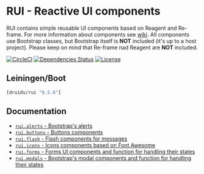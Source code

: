 RUI - Reactive UI components
============================

RUI contains simple reusable UI components based on Reagent and Re-frame. For more information about components see
[wiki](https://github.com/druids/rui/wiki). All components use Bootstrap classes, but Bootstrap itself is **NOT**
included (it's up to a host project). Please keep on mind that Re-frame nad Reagent are **NOT** included.

[![CircleCI](https://circleci.com/gh/druids/rui.svg?style=svg)](https://circleci.com/gh/druids/rui)
[![Dependencies Status](https://jarkeeper.com/druids/rui/status.png)](https://jarkeeper.com/druids/rui)
[![License](https://img.shields.io/badge/MIT-Clause-blue.svg)](https://opensource.org/licenses/MIT)


Leiningen/Boot
--------------

```clojure
[druids/rui "0.5.0"]
```

Documentation
-------------

* [`rui.alerts` - Bootstrap's alerts](https://github.com/druids/rui/blob/master/src/cljs/rui/alerts/components.cljs)
* [`rui.buttons` - Buttons components](https://github.com/druids/rui/blob/master/src/cljs/rui/buttons/components.cljs)
* [`rui.flash` - Flash components for messages](https://github.com/druids/rui/blob/master/src/cljs/rui/flash/)
* [`rui.icons` - Icons components based on Font Awesome](https://github.com/druids/rui/blob/master/src/cljs/rui/icons/)
* [`rui.forms` - Forms UI components and function for handling their states](https://github.com/druids/rui/blob/master/src/cljs/rui/forms/)
* [`rui.modals` - Bootstrap's modal components and function for handling their states](https://github.com/druids/rui/blob/master/src/cljs/rui/modals/)
